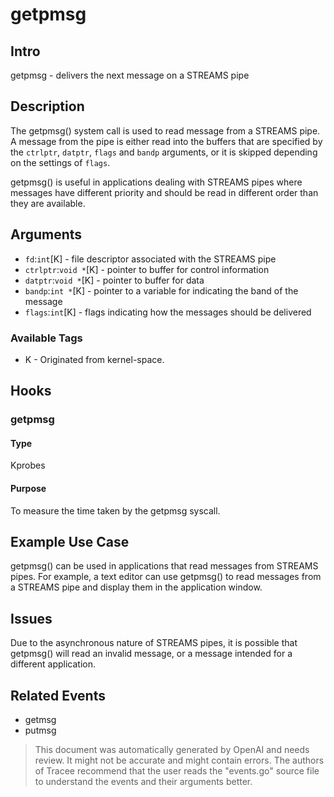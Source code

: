 
# getpmsg

## Intro
getpmsg - delivers the next message on a STREAMS pipe

## Description
The getpmsg() system call is used to read message from a STREAMS pipe. A message from the pipe is either read into the buffers that are specified by the `ctrlptr`, `datptr`, `flags` and `bandp` arguments, or it is skipped depending on the settings of `flags`.

getpmsg() is useful in applications dealing with STREAMS pipes where messages have different priority and should be read in different order than they are available.

## Arguments
* `fd`:`int`[K] - file descriptor associated with the STREAMS pipe
* `ctrlptr`:`void *`[K] - pointer to buffer for control information
* `datptr`:`void *`[K] - pointer to buffer for data
* `bandp`:`int *`[K] - pointer to a variable for indicating the band of the message
* `flags`:`int`[K] - flags indicating how the messages should be delivered

### Available Tags
* K - Originated from kernel-space.

## Hooks
### getpmsg
#### Type
Kprobes
#### Purpose
To measure the time taken by the getpmsg syscall.

## Example Use Case
getpmsg() can be used in applications that read messages from STREAMS pipes. For example, a text editor can use getpmsg() to read messages from a STREAMS pipe and display them in the application window.

## Issues
Due to the asynchronous nature of STREAMS pipes, it is possible that getpmsg() will read an invalid message, or a message intended for a different application.

## Related Events
* getmsg
* putmsg

> This document was automatically generated by OpenAI and needs review. It might
> not be accurate and might contain errors. The authors of Tracee recommend that
> the user reads the "events.go" source file to understand the events and their
> arguments better.
